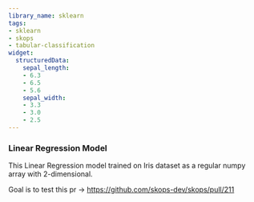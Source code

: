 ```yaml
---
library_name: sklearn
tags:
- sklearn
- skops
- tabular-classification
widget:
  structuredData:
    sepal_length:
    - 6.3
    - 6.5
    - 5.6
    sepal_width:
    - 3.3
    - 3.0
    - 2.5
---
```

### Linear Regression Model
This Linear Regression model trained on Iris dataset as a regular numpy array with 2-dimensional.

Goal is to test this pr -> https://github.com/skops-dev/skops/pull/211
